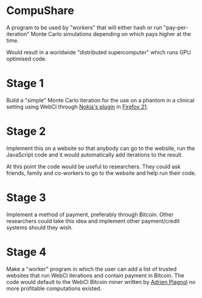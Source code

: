 CompuShare
==========

A program to be used by "workers" that will either hash or run "pay-per-iteration" Monte Carlo simulations depending on which pays higher at the time. 

Would result in a worldwide "distributed supercomputer" which runs GPU optimised code.


Stage 1
==========
Build a "simple" Monte Carlo iteration for the use on a phantom in a clinical setting using WebCl through [Nokia's plugin](http://webcl.nokiaresearch.com/extensions/firefox/multiplatform/latest/webcl-1.0.xpi) in [Firefox 21](http://www.firefox.com/).

Stage 2
==========
Implement this on a website so that anybody can go to the website, run the JavaScript code and it would automatically add iterations to the result.

At this point the code would be useful to researchers. They could ask friends, family and co-workers to go to the website and help run their code.

Stage 3
==========
Implement a method of payment, preferably through Bitcoin. Other researchers could take this idea and implement other payment/credit systems should they wish.

Stage 4
==========
Make a "worker" program in which the user can add a list of trusted websites that run WebCl iterations and contain payment in Bitcoin. The code would default to the WebCl Bitcoin miner written by [Adrien Plagnol](https://bitbucket.org/dalsh/jsoclbm) no more profitable computations existed.
